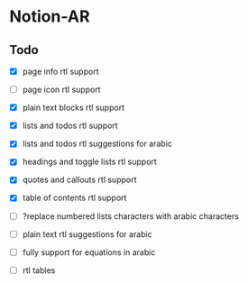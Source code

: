 # Notion-AR

## Todo

- [x] page info rtl support

- [ ] page icon rtl support

- [x] plain text blocks rtl support

- [x] lists and todos rtl support

- [x] lists and todos rtl suggestions for arabic

- [x] headings and toggle lists rtl support

- [x] quotes and callouts rtl support

- [x] table of contents rtl support

- [ ] ?replace numbered lists characters with arabic characters

- [ ] plain text rtl suggestions for arabic

- [ ] fully support for equations in arabic

- [ ] rtl tables
